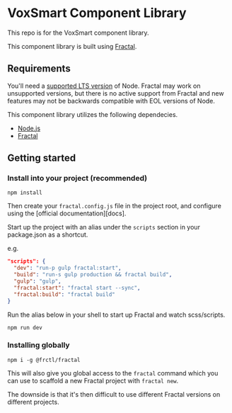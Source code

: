 # VoxSmart Component Library

This repo is for the VoxSmart component library.

This component library is built using [Fractal](https://fractal.build/).

## Requirements

You'll need a [supported LTS version](https://github.com/nodejs/Release) of Node. Fractal may work on unsupported versions, but there is no active support from Fractal and new features may not be backwards compatible with EOL versions of Node.

This component library utilizes the following dependecies.

- [Node.js](https://nodejs.org/en/)
- [Fractal](https://fractal.build/)

## Getting started

### Install into your project (recommended)

```shell
npm install
```

Then create your `fractal.config.js` file in the project root, and configure using the [official documentation][docs].

Start up the project with an alias under the `scripts` section in your package.json as a shortcut.

e.g.

```json
"scripts": {
  "dev": "run-p gulp fractal:start",
  "build": "run-s gulp production && fractal build",
  "gulp": "gulp",
  "fractal:start": "fractal start --sync",
  "fractal:build": "fractal build"
}
```

Run the alias below in your shell to start up Fractal and watch scss/scripts.

```shell
npm run dev
```

### Installing globally

```shell
npm i -g @frctl/fractal
```

This will also give you global access to the `fractal` command which you can use to scaffold a new Fractal project with `fractal new`.

The downside is that it's then difficult to use different Fractal versions on different projects.